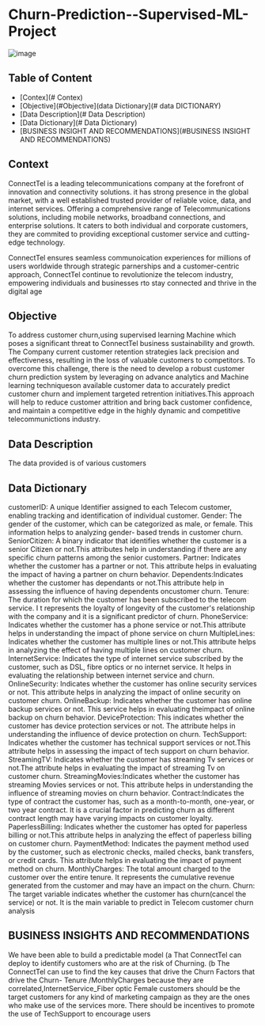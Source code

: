 # Churn-Prediction--Supervised-ML-Project
![image](https://github.com/Omash101/Churn-Prediction--Supervised-ML-Project/assets/142664878/f60fa154-8a2f-45db-baf4-9e456e91bcf5)


## Table of Content
- [Contex](# Contex)
- [Objective](#Objective](data Dictionary](# data DICTIONARY)
- [Data Description](# Data Description)
- [Data Dictionary](# Data Dictionary)
- [BUSINESS INSIGHT AND RECOMMENDATIONS](#BUSINESS INSIGHT AND RECOMMENDATIONS)


## Context
ConnectTel is a leading telecommunications company at the forefront of innovation and connectivity solutions. it has strong presence in the global market, with a well established trusted provider of reliable voice, data, and internet services. Offering a comprehensive range of Telecommunications solutions, including mobile networks, broadband connections, and enterprise solutions. It caters to both individual and corporate customers, they are commited to providing exceptional customer service and cutting-edge technology.

ConnectTel ensures seamless communoication experiences for millions of users worldwide through strategic parnerships and a customer-centric approach, ConnectTel continue to revolutionize the telecom industry, empowering individuals and businesses rto stay connected and thrive in the digital age

## Objective
To address customer churn,using supervised learning Machine which poses a significant threat to ConnectTel business sustainability and growth. The Company current customer retention strategies lack precision and effectiveness, resulting in the loss of valuable customers to competitors. To overcome this challenge, there is the need to develop a robust customer churn prediction system by leveraging on advance analytics and Machine learning techniqueson available customer data to accurately predict customer churn and implement targeted retrention initiatives.This approach will help to reduce customer attrition and bring back customer confidence, and maintain a competitive edge in the highly dynamic and competitive telecommunictions industry.

## Data Description
The data provided is of various customers
## Data Dictionary

customerID: A unique Identifier assigned to each Telecom customer, enabling tracking and identification of individual customer.
Gender: The gender of the customer, which can be categorized as male, or female. This information helps to analyzing gender- based trends in customer churn.
SeniorCitizen: A binary indicator that identifies whether the customer is a senior Citizen or not.This attributes help in understanding if there are any specific churn patterns among the senior customers.
Partner: Indicates whether the customer has a partner or not. This attribute helps in evaluating the impact of having a partner on churn behavior.
Dependents:Indicates whether the customer has dependants or not.This attribute help in assessing the influence of having dependents oncustomer churn.
Tenure: The duration for which the customer has been subscribed to the telecom service. I t represents the loyalty of longevity of the customer's relationship with the company and it is a significant predictor of churn.
PhoneService: Indicates whether the customer has a phone service or not.This attribute helps in understanding the impact of phone service on churn
MultipleLines: Indicates whether the customer has multiple lines or not.This attribute helps in analyzing the effect of having multiple lines on customer churn.
InternetService: Indicates the type of internet service subscribed by the customer, such as DSL, fibre optics or no internet service. It helps in evaluating the relationship between internet service and churn.
OnlineSecurity: Indicates whether the customer has online security services or not. This attribute helps in analyzing the impact of online security on customer churn.
OnlineBackup: Indicates whether the customer has online backup services or not. This service helps in evaluating theimpact of online backup on churn behavior.
DeviceProtection: This indicates whether the customer has device protection services or not. The attribute helps in understanding the influence of device protection on churn.
TechSupport: Indicates whether the customer has technical support services or not.This attribute helps in assessing the impact of tech support on churn behavior.
StreamingTV: Indicates whether the customer has streaming Tv services or not.The attribute helps in evaluating the impact of streaming Tv on customer churn.
StreamingMovies:Indicates whether the customer has streaming Movies services or not. This attribute helps in understanding the influence of streaming movies on churn behavior.
Contract:Indicates the type of contract the customer has, such as a month-to-month, one-year, or two year contract. It is a crucial factor in predicting churn as different contract length may have varying impacts on customer loyalty.
PaperlessBilling: Indicates whether the customer has opted for paperless billing or not.This attribute helps in analyzing the effect of paperless billing on customer churn.
PaymentMethod: Indicates the payment method used by the customer, such as electronic checks, mailed checks, bank transfers, or credit cards. This attribute helps in evaluating the impact of payment method on churn.
MonthlyCharges: The total amount charged to the customer over the entire tenure. It represents the cumulative revenue generated from the customer and may have an impact on the churn.
Churn: The target variable indicates whether the customer has churn(cancel the service) or not. It is the main variable to predict in Telecom customer churn analysis


## BUSINESS INSIGHTS AND RECOMMENDATIONS
We have been able to build a predictable model
(a That ConnectTel can deploy to identify customers who are at the risk of Churning.
(b The ConnectTel can use to find the key causes that drive the Churn
Factors that drive the Churn- Tenure /MonthlyCharges because they are correlated,InternetService_Fiber optic
Female customers should be the target customers for any kind of marketing campaign as they are the ones who make use of the services more.
There should be incentives to promote the use of TechSupport to encourage users
